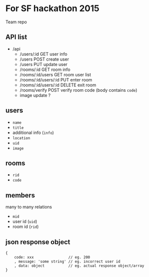 
For SF hackathon 2015
=====================

Team repo

## API list

- /api
	- /users/:id            GET user info
	- /users                POST create user
	- /users                PUT update user
	- /rooms/:id            GET room info
	- /rooms/:id/users      GET room user list
	- /rooms/:id/users/:id  PUT enter room
	- /rooms/:id/users/:id  DELETE exit room
	- /rooms/verify         POST verify room code (body contains `code`)
	- image update ?

## users

- `name`
- `title`
- additional info (`info`)
- `location`
- `uid`
- `image`

## rooms

- `rid`
- `code`

## members

many to many relations

- `mid`
- user id (`uid`)
- room id (`rid`)

## json response object

```
{
	code: xxx                // eg. 200
	, message: 'some string' // eg. incorrect user id
	, data: object           // eg. actual response object/array
}
```
